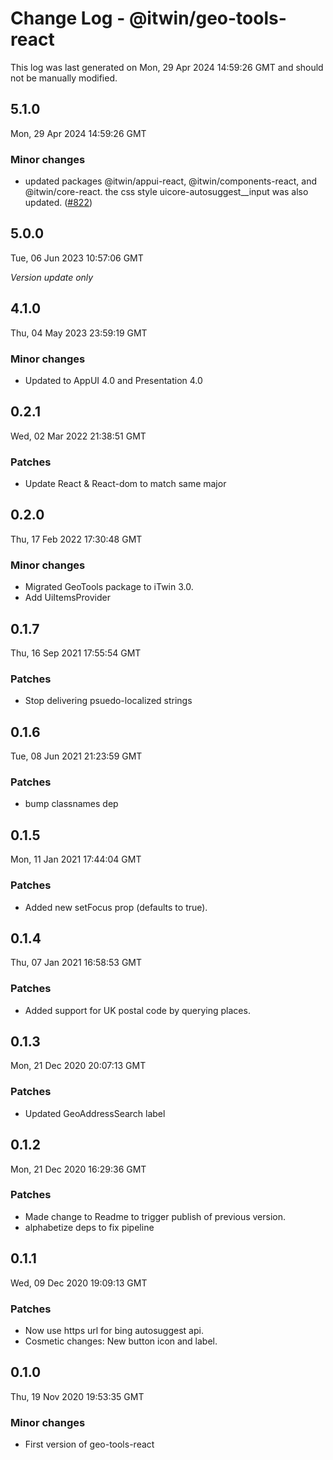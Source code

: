 # Change Log - @itwin/geo-tools-react

This log was last generated on Mon, 29 Apr 2024 14:59:26 GMT and should not be manually modified.

<!-- Start content -->

## 5.1.0

Mon, 29 Apr 2024 14:59:26 GMT

### Minor changes

- updated packages @itwin/appui-react, @itwin/components-react, and @itwin/core-react. the css style  uicore-autosuggest__input was also updated. ([#822](https://github.com/iTwin/viewer-components-react/pull/822))

## 5.0.0
Tue, 06 Jun 2023 10:57:06 GMT

_Version update only_

## 4.1.0
Thu, 04 May 2023 23:59:19 GMT

### Minor changes

- Updated to AppUI 4.0 and Presentation 4.0

## 0.2.1
Wed, 02 Mar 2022 21:38:51 GMT

### Patches

- Update React & React-dom to match same major

## 0.2.0
Thu, 17 Feb 2022 17:30:48 GMT

### Minor changes

- Migrated GeoTools package to iTwin 3.0.
- Add UiItemsProvider

## 0.1.7
Thu, 16 Sep 2021 17:55:54 GMT

### Patches

- Stop delivering psuedo-localized strings

## 0.1.6
Tue, 08 Jun 2021 21:23:59 GMT

### Patches

- bump classnames dep

## 0.1.5
Mon, 11 Jan 2021 17:44:04 GMT

### Patches

- Added new setFocus prop (defaults to true).

## 0.1.4
Thu, 07 Jan 2021 16:58:53 GMT

### Patches

- Added support for UK postal code by querying places.

## 0.1.3
Mon, 21 Dec 2020 20:07:13 GMT

### Patches

- Updated GeoAddressSearch label

## 0.1.2
Mon, 21 Dec 2020 16:29:36 GMT

### Patches

- Made change to Readme to trigger publish of previous version.
- alphabetize deps to fix pipeline

## 0.1.1
Wed, 09 Dec 2020 19:09:13 GMT

### Patches

- Now use https url for bing autosuggest api.
- Cosmetic changes: New button icon and label.

## 0.1.0
Thu, 19 Nov 2020 19:53:35 GMT

### Minor changes

- First version of geo-tools-react
